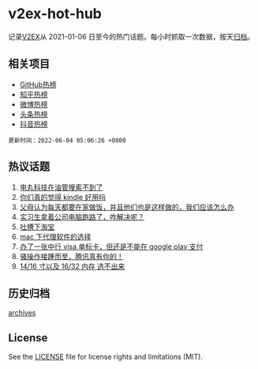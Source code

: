 # v2ex-hot-hub

 记录[V2EX](https://www.v2ex.com/)从 2021-01-06 日至今的热门话题。每小时抓取一次数据，按天[归档](archives)。
 
 ## 相关项目

- [GitHub热榜](https://github.com/lonnyzhang423/github-hot-hub)
- [知乎热榜](https://github.com/lonnyzhang423/zhihu-hot-hub)
- [微博热榜](https://github.com/lonnyzhang423/weibo-hot-hub)
- [头条热榜](https://github.com/lonnyzhang423/toutiao-hot-hub)
- [抖音热榜](https://github.com/lonnyzhang423/douyin-hot-hub)


 `更新时间：2022-06-04 05:06:26 +0800`

## 热议话题

1. [电丸科技在油管搜索不到了](https://www.v2ex.com/t/857130)
1. [你们真的觉得 kindle 好用吗](https://www.v2ex.com/t/857141)
1. [父母认为每天都要在家做饭，并且他们也是这样做的，我们应该怎么办](https://www.v2ex.com/t/857157)
1. [实习生拿着公司电脑跑路了，咋解决呢？](https://www.v2ex.com/t/857065)
1. [吐槽下淘宝](https://www.v2ex.com/t/857116)
1. [mac 下代理软件的选择](https://www.v2ex.com/t/857123)
1. [办了一张中行 visa 单标卡，但还是不能在 google play 支付](https://www.v2ex.com/t/857088)
1. [骚操作接踵而至，腾讯真有你的！](https://www.v2ex.com/t/857072)
1. [14/16 寸以及 16/32 内存 选不出来](https://www.v2ex.com/t/857079)

## 历史归档

[archives](archives)

## License

See the [LICENSE](LICENSE) file for license rights and limitations (MIT).
